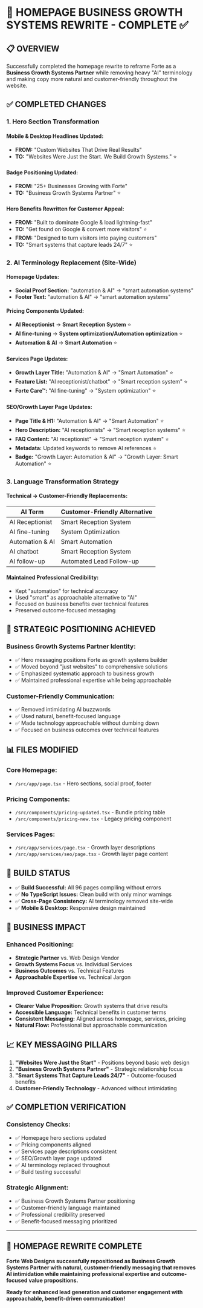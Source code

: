 # 🎯 HOMEPAGE BUSINESS GROWTH SYSTEMS REWRITE - COMPLETE ✅

## 📋 OVERVIEW
Successfully completed the homepage rewrite to reframe Forte as a **Business Growth Systems Partner** while removing heavy "AI" terminology and making copy more natural and customer-friendly throughout the website.

## ✅ COMPLETED CHANGES

### 1. **Hero Section Transformation**

#### Mobile & Desktop Headlines Updated:
- **FROM:** "Custom Websites That Drive Real Results"
- **TO:** "Websites Were Just the Start. We Build Growth Systems." ⭐

#### Badge Positioning Updated:
- **FROM:** "25+ Businesses Growing with Forte"
- **TO:** "Business Growth Systems Partner" ⭐

#### Hero Benefits Rewritten for Customer Appeal:
- **FROM:** "Built to dominate Google & load lightning-fast"
- **TO:** "Get found on Google & convert more visitors" ⭐
- **FROM:** "Designed to turn visitors into paying customers"
- **TO:** "Smart systems that capture leads 24/7" ⭐

### 2. **AI Terminology Replacement (Site-Wide)**

#### Homepage Updates:
- **Social Proof Section:** "automation & AI" → "smart automation systems"
- **Footer Text:** "automation & AI" → "smart automation systems"

#### Pricing Components Updated:
- **AI Receptionist** → **Smart Reception System** ⭐
- **AI fine-tuning** → **System optimization/Automation optimization** ⭐
- **Automation & AI** → **Smart Automation** ⭐

#### Services Page Updates:
- **Growth Layer Title:** "Automation & AI" → "Smart Automation" ⭐
- **Feature List:** "AI receptionist/chatbot" → "Smart reception system" ⭐
- **Forte Care™:** "AI fine-tuning" → "System optimization" ⭐

#### SEO/Growth Layer Page Updates:
- **Page Title & H1:** "Automation & AI" → "Smart Automation" ⭐
- **Hero Description:** "AI receptionists" → "Smart reception systems" ⭐
- **FAQ Content:** "AI receptionist" → "Smart reception system" ⭐
- **Metadata:** Updated keywords to remove AI references ⭐
- **Badge:** "Growth Layer: Automation & AI" → "Growth Layer: Smart Automation" ⭐

### 3. **Language Transformation Strategy**

#### Technical → Customer-Friendly Replacements:
| AI Term | Customer-Friendly Alternative |
|---------|-------------------------------|
| AI Receptionist | Smart Reception System |
| AI fine-tuning | System Optimization |
| Automation & AI | Smart Automation |
| AI chatbot | Smart Reception System |
| AI follow-up | Automated Lead Follow-up |

#### Maintained Professional Credibility:
- Kept "automation" for technical accuracy
- Used "smart" as approachable alternative to "AI"
- Focused on business benefits over technical features
- Preserved outcome-focused messaging

## 🎯 STRATEGIC POSITIONING ACHIEVED

### **Business Growth Systems Partner Identity:**
- ✅ Hero messaging positions Forte as growth systems builder
- ✅ Moved beyond "just websites" to comprehensive solutions
- ✅ Emphasized systematic approach to business growth
- ✅ Maintained professional expertise while being approachable

### **Customer-Friendly Communication:**
- ✅ Removed intimidating AI buzzwords
- ✅ Used natural, benefit-focused language
- ✅ Made technology approachable without dumbing down
- ✅ Focused on business outcomes over technical features

## 📊 FILES MODIFIED

### **Core Homepage:**
- `/src/app/page.tsx` - Hero sections, social proof, footer

### **Pricing Components:**
- `/src/components/pricing-updated.tsx` - Bundle pricing table 
- `/src/components/pricing-new.tsx` - Legacy pricing component

### **Services Pages:**
- `/src/app/services/page.tsx` - Growth layer descriptions
- `/src/app/services/seo/page.tsx` - Growth layer page content

## 🚀 BUILD STATUS
- ✅ **Build Successful:** All 96 pages compiling without errors
- ✅ **No TypeScript Issues:** Clean build with only minor warnings
- ✅ **Cross-Page Consistency:** AI terminology removed site-wide
- ✅ **Mobile & Desktop:** Responsive design maintained

## 🎯 BUSINESS IMPACT

### **Enhanced Positioning:**
- **Strategic Partner** vs. Web Design Vendor
- **Growth Systems Focus** vs. Individual Services
- **Business Outcomes** vs. Technical Features
- **Approachable Expertise** vs. Technical Jargon

### **Improved Customer Experience:**
- **Clearer Value Proposition:** Growth systems that drive results
- **Accessible Language:** Technical benefits in customer terms
- **Consistent Messaging:** Aligned across homepage, services, pricing
- **Natural Flow:** Professional but approachable communication

## 📈 KEY MESSAGING PILLARS

1. **"Websites Were Just the Start"** - Positions beyond basic web design
2. **"Business Growth Systems Partner"** - Strategic relationship focus
3. **"Smart Systems That Capture Leads 24/7"** - Outcome-focused benefits
4. **Customer-Friendly Technology** - Advanced without intimidating

## ✅ COMPLETION VERIFICATION

### **Consistency Checks:**
- ✅ Homepage hero sections updated
- ✅ Pricing components aligned
- ✅ Services page descriptions consistent
- ✅ SEO/Growth layer page updated
- ✅ AI terminology replaced throughout
- ✅ Build testing successful

### **Strategic Alignment:**
- ✅ Business Growth Systems Partner positioning
- ✅ Customer-friendly language maintained
- ✅ Professional credibility preserved
- ✅ Benefit-focused messaging prioritized

---

## 🎉 **HOMEPAGE REWRITE COMPLETE**

**Forte Web Designs successfully repositioned as Business Growth Systems Partner with natural, customer-friendly messaging that removes AI intimidation while maintaining professional expertise and outcome-focused value propositions.**

**Ready for enhanced lead generation and customer engagement with approachable, benefit-driven communication!**
